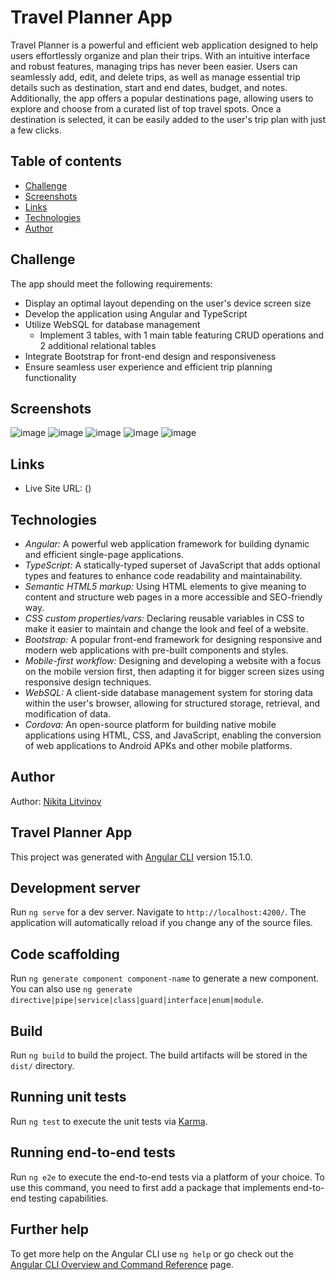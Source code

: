 # Travel Planner App
Travel Planner is a powerful and efficient web application designed to help users effortlessly organize and plan their trips. With an intuitive interface and robust features, managing trips has never been easier. Users can seamlessly add, edit, and delete trips, as well as manage essential trip details such as destination, start and end dates, budget, and notes. Additionally, the app offers a popular destinations page, allowing users to explore and choose from a curated list of top travel spots. Once a destination is selected, it can be easily added to the user's trip plan with just a few clicks.

## Table of contents

- [Challenge](#challenge)
- [Screenshots](#screenshots)
- [Links](#links)
- [Technologies](#technologies)
- [Author](#author)



## Challenge
The app should meet the following requirements:

* Display an optimal layout depending on the user's device screen size
* Develop the application using Angular and TypeScript
* Utilize WebSQL for database management
  * Implement 3 tables, with 1 main table featuring CRUD operations and 2 additional relational tables
* Integrate Bootstrap for front-end design and responsiveness
* Ensure seamless user experience and efficient trip planning functionality

## Screenshots
![image](https://user-images.githubusercontent.com/91351927/235315605-3dc643d5-b1d5-4ed6-b02e-58de61a43ca6.png)
![image](https://user-images.githubusercontent.com/91351927/235315634-bd257459-f6eb-47a2-94a2-ca8c1a1b9adb.png)
![image](https://user-images.githubusercontent.com/91351927/235315709-2af39162-80d3-44aa-9441-ae5a86982298.png)
![image](https://user-images.githubusercontent.com/91351927/235315765-f42f6e50-1783-4c73-a460-f85763888ea9.png)
![image](https://user-images.githubusercontent.com/91351927/235315809-b29ed907-cdf2-443a-9a57-5b71ef7853a8.png)


## Links
- Live Site URL: ()


## Technologies
* *Angular:* A powerful web application framework for building dynamic and efficient single-page applications.
* *TypeScript:* A statically-typed superset of JavaScript that adds optional types and features to enhance code readability and maintainability.
* *Semantic HTML5 markup:* Using HTML elements to give meaning to content and structure web pages in a more accessible and SEO-friendly way.
* *CSS custom properties/vars:* Declaring reusable variables in CSS to make it easier to maintain and change the look and feel of a website.
* *Bootstrap:* A popular front-end framework for designing responsive and modern web applications with pre-built components and styles.
* *Mobile-first workflow:* Designing and developing a website with a focus on the mobile version first, then adapting it for bigger screen sizes using responsive design techniques.
* *WebSQL:* A client-side database management system for storing data within the user's browser, allowing for structured storage, retrieval, and modification of data.
* *Cordova:* An open-source platform for building native mobile applications using HTML, CSS, and JavaScript, enabling the conversion of web applications to Android APKs and other mobile platforms.

## Author
Author: [Nikita Litvinov](https://github.com/LitvinovNikita)



## Travel Planner App

This project was generated with [Angular CLI](https://github.com/angular/angular-cli) version 15.1.0.

## Development server

Run `ng serve` for a dev server. Navigate to `http://localhost:4200/`. The application will automatically reload if you change any of the source files.

## Code scaffolding

Run `ng generate component component-name` to generate a new component. You can also use `ng generate directive|pipe|service|class|guard|interface|enum|module`.

## Build

Run `ng build` to build the project. The build artifacts will be stored in the `dist/` directory.

## Running unit tests

Run `ng test` to execute the unit tests via [Karma](https://karma-runner.github.io).

## Running end-to-end tests

Run `ng e2e` to execute the end-to-end tests via a platform of your choice. To use this command, you need to first add a package that implements end-to-end testing capabilities.

## Further help

To get more help on the Angular CLI use `ng help` or go check out the [Angular CLI Overview and Command Reference](https://angular.io/cli) page.
